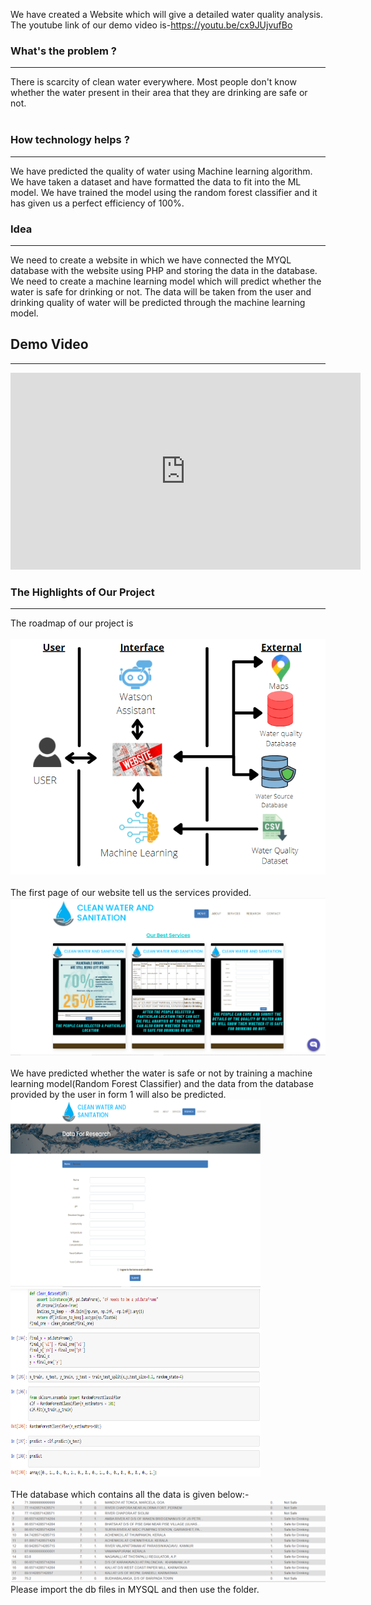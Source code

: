 We have created a Website which will give a detailed water quality analysis.<br>The youtube link of our demo video is-https://youtu.be/cx9JUjvufBo <br>

<b><h3>What's the problem ?</h3> </b><hr>
There is scarcity of clean water everywhere. Most people don't know whether the water present in their area that they are drinking are safe or not. <br><br>
<h3>How technology helps ?</h3><hr>
We have predicted the quality of water using Machine learning algorithm. We have taken a dataset and have formatted the data to fit into the ML model. We have trained the model using the random forest classifier and it has given us a perfect efficiency of 100%.<br>

<h3>Idea</h3><hr>
We need to create a website in which we have connected the MYQL database with the website using PHP and storing the data in the database. We need to create a machine learning model which will predict whether the water is safe for drinking or not. The data will be taken from the user and drinking quality of water will be predicted through the machine learning model.

<br>
<h2>Demo Video</h2><hr>
<iframe width="560" height="315" src="https://www.youtube.com/embed/cx9JUjvufBo" title="YouTube video player" frameborder="0" allow="accelerometer; autoplay; clipboard-write; encrypted-media; gyroscope; picture-in-picture" allowfullscreen>Video</iframe>

<h3>The Highlights of Our Project</h3>
<hr>
The roadmap of our project is <br><br>
<img src="roadmap.PNG">
<br><br>
The first page of our website tell us the services provided.<br>
<img src="Services.PNG"><br><br>
We have predicted whether the water is safe or not by training a machine learning model(Random Forest Classifier) and the data from the database provided by the user in form 1 will also be predicted.<br>
<img src = "form.PNG" width=400 height=300>&nbsp;&nbsp;<img src="ML Pred1.PNG" width=400 height=300>
<br><br>
THe database which contains all the data is given below:- <br>
<img src="database.PNG">
<br>
Please import the db files in MYSQL and then use the folder.

